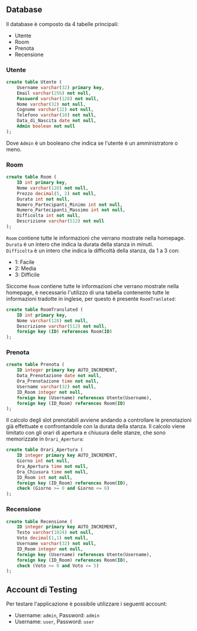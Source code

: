 ## Database

Il database è composto da 4 tabelle principali:
- Utente
- Room
- Prenota
- Recensione

### Utente

```sql
create table Utente (
    Username varchar(32) primary key,
    Email varchar(256) not null,
    Password varchar(128) not null,
    Nome varchar(32) not null,
    Cognome varchar(32) not null,
    Telefono varchar(10) not null,
    Data_di_Nascita date not null,
    Admin boolean not null
);
```

Dove `Admin` è un booleano che indica se l'utente è un amministratore o meno.

### Room

```sql
create table Room (
    ID int primary key,
    Nome varchar(128) not null,
    Prezzo decimal(5, 2) not null,
    Durata int not null,
    Numero_Partecipanti_Minimo int not null,
    Numero_Partecipanti_Massimo int not null,
    Difficolta int not null,
    Descrizione varchar(512) not null
);
```

`Room` contiene tutte le informazioni che verrano mostrate nella homepage. <br>
`Durata` è un intero che indica la durata della stanza in minuti. <br>
`Difficolta` è un intero che indica la difficoltà della stanza, da 1 a 3 con:
- 1: Facile
- 2: Media
- 3: Difficile

Siccome `Room` contiene tutte le informazioni che verrano mostrate nella homepage, è necessario l'utilizzo di una tabella contenente tutte le informazioni tradotte in inglese, per questo è presente `RoomTranlated`:

```sql
create table RoomTranslated (
    ID int primary key,
    Nome varchar(128) not null,
    Descrizione varchar(512) not null,
    foreign key (ID) references Room(ID)
);
```

### Prenota

```sql
create table Prenota (
    ID integer primary key AUTO_INCREMENT,
    Data_Prenotazione date not null,
    Ora_Prenotazione time not null,
    Username varchar(32) not null,
    ID_Room integer not null,
    foreign key (Username) references Utente(Username),
    foreign key (ID_Room) references Room(ID)
);
```

Il calcolo degli slot prenotabili avviene andando a controllare le prenotazioni già effettuate e confrontandole con la durata della stanza. Il calcolo viene limitato con gli orari di apertura e chiusura delle stanze, che sono memorizzate in `Orari_Apertura`:

```sql
create table Orari_Apertura (
    ID integer primary key AUTO_INCREMENT,
    Giorno int not null,
    Ora_Apertura time not null,
    Ora_Chiusura time not null,
    ID_Room int not null,
    foreign key (ID_Room) references Room(ID),
    check (Giorno >= 0 and Giorno <= 6)
);
```

### Recensione

```sql
create table Recensione (
    ID integer primary key AUTO_INCREMENT,
    Testo varchar(1024) not null,
    Voto decimal(1,1) not null,
    Username varchar(32) not null,
    ID_Room integer not null,
    foreign key (Username) references Utente(Username),
    foreign key (ID_Room) references Room(ID),
    check (Voto >= 0 and Voto <= 5)
);
```

## Account di Testing

Per testare l'applicazione è possibile utilizzare i seguenti account:

- Username: `admin`, Password: `admin`
- Username: `user`, Password: `user`